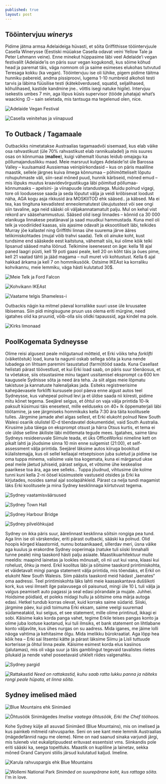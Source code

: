```yaml
---
published: true
layout: post
---
```


## Tööintervjuu _winerys_

Pidime jätma armsa Adelaideiga hüvasti, et sõita Griffithisse tööintervjuule Casella Winerysse (Eestiski müüakse Casella odavat veini Yellow Tale ja Peter Lehmann veine). Enne minekut hüppasime läbi veel Adelaide’i vegan festivalilt (Adelaide’is on päris suur vegan kogukond), kus sõime kõhud head ja paremat täis, väga nomnom oli ja saime esimeses elukohas tutvutud Teresaga kokku (ka vegan). Tööintervjuu ise oli lühike, pigem pidime täitma hunniku pabereid, andma pissiproovi, lugema 1-10 numbreid alkoholi testi tarvis ja läbima füüsilise testi (kätekõverdused, squatid, seljalihased, kõhulihased, kastide kandmine jne.. võttis isegi natuke higile). Intervjuu isekestis umbes 7 min, aga lõpus küsis supervisor (tööde juhataja) what’s waacking :D – sain seletada, mis tantsuga ma tegelenud olen, nice. 

![Adelaide Vegan Festival](/images/festivalil.jpg "Adelaide Vegan Festival")

![Casella veinitehas ja viinapuud](/images/casella.jpg "Casella veinitehas ja viinapuud")

## To Outback / Tagamaale

Outbackiks nimetatakse Austraalias tagamaadvõi sisemaad, kus elab väike osa rahvastikust (üle 70% rahvastikust elab rannikualadel) ja mis suures osas on kõnnumaa (**mallee**), kuigi vähemalt lõunas leidub omajagu ka põllumajanduslikku maad. Meie marsruut kulges Adelaide’ist üle Barossa Valley – kuulsamaid Aussiemaa veinipiirkondasid – kus on päris maaliline maastik, sellele järgnes kuiva ilmega kõnnumaa – põhimõtteliselt lõputu rohupuhmaste väli, siin-seal mõned puud, hunnik kärbseid, mõned emud – mis lõpuks muutus kraavidevõrgustikuga läbi põimitud põllumaa-kõnnumaaks – apelsini- ja viinapuude istandustega. Muidu polnud vigagi, tore oli loodusesse saada ja seda lõputut välja ja veidi krõbisevat loodust näha, AGA kogu asja rikkusid ära MOSKIITOD ehk sääsed.. ja käbsed. Ma ei tea, kas tingituna kevadistest enneolematutest üleujutustest või see ongi siin tavaline, aga neid sääski oli väljakannatamatult palju. Mul on kehal vist rekord arv sääsehammustusi. Sääsed olid isegi linnades – kõnnid ca 30 000 elanikuga linnakese peatänaval ja saad muudkui hammustada. Kuna meil oli telk ja voodiriided kaasas, siis ajasime odavalt ja eksootiliselt läbi, telkides Murray jõe kallastel ning Griffithi linnas ühe suurema järve ääres telikimiskohtades (mujal võib trahvi saada). Telk oli ainuke koht, kust tundsime end sääskede eest kaitstuna, vähemalt siis, kui olime kõik telki lipsanud sääsed maha löönud. Telkimine iseenesest on äge: kella 18 ajal paned laagri püsti, kell 19 poti gaasi peale, kell 20 on kõht täis ja õues pime, kell 21 vaatad tähti ja jääd magama – null muret või kohtustust. Kella 6 ajal hakkad ärkama ja kell 7 on hommikusöök. Ostsime IKEAst ka korraliku kohvikannu, meie lemmiku, väga hästi kulutatud 30$. 

![Meie Telk ja Ford Falcon](/images/erki_telgis.jpg "Meie Telk ja Ford Falcon")

![Kohvikann IKEAst](/images/kohviann.jpeg "Kohvikann IKEAst")

![Vaatame telgis Shameless-i](/images/telgis2.jpg "Vaatame telgis Shameless-i")

Outbackis nägin ka mitmel päeval korralikke suuri usse üle kruusatee libisemas. Siin pidi mingisugune pruun uss olema eriti mürgine, need igatahes olid ka pruunid, võib-olla siis olidki tapaussid, aga kindel ma pole. 

![Kirks limonaad](/images/kirks.jpeg "Kirks limonaad")

## PoolKogemata Sydneysse

Olime reisi algusest peale mõlgutanud mõtteid, et Erki võiks teha _forklifti_ (väiketõstuk) load, kuna ta nagunii oskab sellega sõita ja kuna nende lubadega on lihtsam paremini tasustatud (farmi)tööd saada. Kuna Casellast helistati pärast töövestlust, et kui Erki load saab, on päris suur tõenäosus, et ta võetakse, siis otsustasime minu tagant ussitamisel eksprompt ca 600 km kaugusele Sydnisse sõta ja need ära teha. Ja siit algas meie lõpmatu takistuse ja kannatuste halenaljakas jada. Esiteks registreerisime kahepäevasele forklifti kursusele pool päeva enne algust autos teel Sydneysse, kus vahepeal polnud levi ja et üldse saada nii kiiresti, pidime mitu kõnet tegema. Seejärel selgus, et õhtul on vaja välja printida 10-lk paksult küsimusi täis enesetest, mille eelduseks on 40+ lk õppematerjali läbi töötamine, ja see järgmiseks hommikuks kella 7:30 ära täita koolitusele tulles. Järgmine jamade ahel algas sellest, et Erki elukoht polnud New South Walesi osariik olulistel ID-d tõendavatel dokumentidel, vaid South Australia. Kirusime juba täiega on eksprompt otsust ja härra Otsus kurtis, et tema ei ole üldse selline äkiliste läbi mõtlemata tegude mees. Igatahes, saime tänu Sydneys resideeruvale Siimule teada, et üks OfficeWorksi nimeline kett on pikalt lahti ja jõudsime sinna 10 min enne sulgemist (21:00), et self-assessment välja printida. Seejärel läksime autos kiiruga bookitud külalistemajja, kus oli sellel kellaajal retseptsioon juba suletud ja pidime ise oma tuppa minema, valisime vale toa kogemata, kuna ei märganud ukse peal meile jäetud juhiseid, pärast selgus, et võtsime ühe keskealise paarikese toa ära, aga see selleks.. Tuppa jõudnud, vihtusime üle kolme tunni kuni kella 2-ni öösel küsimustele vastuseid otsides ja Erki ka kirjutades, nosides samal ajal soolapähkleid. Pärast ca nelja tundi magamist läks Erki koolitusele ja mina Sydney kesklinnaga kiirtutvust tegema.

![Sydney vaatamisväärsused](/images/sild_ooper.jpg "Sydney vaatamisväärsused")

![Sydney Town Hall](/images/linnahall.jpg "Sydney Town Hall")

![Sydney Harbour Bridge](/images/sild.jpg "Sydney Harbour Bridge")

![Sydney pilvelõhkujad](/images/Sydney_tornid.jpg "Sydney pilvelõhkujad")

Sydney on ikka päris suur, äärelinnast kesklinna sõitsin rongiga pea tund. Aga linn ise oli värskendav, eriti pärast outbacki, sääski ka polnud. Olid hoopis kõrged klaastornid, nunnu botaanikaaed, sillerdav meri, üsna väike aga kuulus ja erakordne Sydney ooperimaja (natuke tuli siiski linnahalli tunne peale) ning taaskord hästi palju asiaate. Maastikuarhitektuur mulle meeldis: maapind lainetas ja lookles mõnusalt, oli nii uut kui vana, klaasi kui rohelust, õhku ja merd. Erkil koolitus läbi ja sõitsime taaskord printimiskohta, et väidetavalt mingi panga statement välja printida, mis tõendaks, et Erkil on elukoht New South Walesis. Siim päästis taaskord meid hädast „laenates“ oma aadressi. Teel printimiskohta läks lahti meie kaasaskantava duššikoti kork, kus vesi ilmselt ilge palavusega oli paisunud, mingi üle 10 L tuli välja ja valgus peamiselt auto pagassi ja seal edasi põrandale ja mujale. Juhhei. Hoidsime  pöidlaid, et poleks midagi hullu ja sõitsime oma märja autoga edasi. Hetkel tundub korras olevat, kuid korraks saime südarid. Siiski, järgmine päev, kui pidi toimuma Erki eksam, saime veelgi suuremad südameatakid, kui selgus, et see statement, mille olime printinud, ikkagi ei sobi. Käisime kaks korda panga vahet, tegime Erkile teises pangas konto ja olime juba lootuse kaotanud, kui tuli ilmsiks, et bank statement on lihtlabane konto väljavõte, kus ühes nurgas on su aadress. Mida iganes, me jäime lolli näoga vahtima ja kehitasime õlgu. Mida imelikku bürokraatiat. Aga lõpp hea kõik hea – Erki sai litsentsi kätte ja pärast läksime Siimu ja Lisli tuttuude korterisse ja õhtul linna peale. Käisime esimest korda elus kasiinos (jalutamas), mis oli väga suur ja täis gamblingut tegevaid tavalistes riietes pilukaid ja nende vahel poseetavaid uhklelt riides valgenahku. 

![Sydney pargid](/images/lilled.jpg "Sydney pargid")

![Rattakastid](/images/bikelocks.jpg "Rattakastid")
_Need on rattakastid, kuhu saab ratta lukku panna ja näiteks rongi peale hüpata, et linna sõita._

## Sydney imelised mäed

![Blue Mountains ehk Sinimäed](/images/bluemnt_erki.jpg "Blue Mountains ehk Sinimäed")

![Õhtusöök Sinimägedes](/images/bluemnt_toit.jpg "Õhtusöök Sinimägedes")
_Imelise vaatega õhtusöök, Erki the Chef tööhoos._

Kohe Sydney külje all asuvad Sinimäed (Blue Mountains), mis on imelised ja kus painkeb mitmeid rahvusparke. Seni on see kant meie lemmik Austraalias (mägedefännid nagu me oleme). Nime on nad saanud sinaka varjundi järgi, mis tuleneb vist eukaliptipuudest erituvast essentsist vms. Siinkandis pole eriti sääski ka, seega topeltluks. Maastik on kupliline ja lainetav, sekka mõned Grand Canyoni stiilis järsud kulutatud kaljud. Imeline. 

![Karula rahvuspargis ehk Blue Mountains](/images/vaade_autoaknast.jpg "Karula rahvuspargis ehk Blue Mountains")

![Wollemi National Park](/images/view_bluemnt.jpg "Wollemi National Park")
_Sinimäed on suurepärane koht, kus rattaga sõita._ I'm in love.
